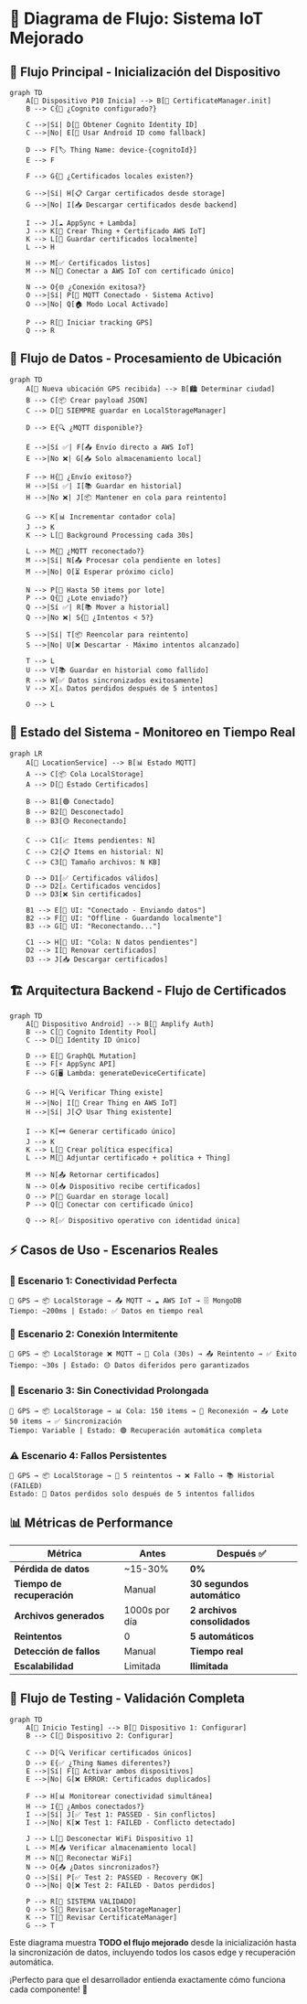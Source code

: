 # 🔄 **Diagrama de Flujo: Sistema IoT Mejorado**

## 🚀 **Flujo Principal - Inicialización del Dispositivo**

```mermaid
graph TD
    A[📱 Dispositivo P10 Inicia] --> B[🔐 CertificateManager.init]
    B --> C{🤔 ¿Cognito configurado?}
    
    C -->|Sí| D[👤 Obtener Cognito Identity ID]
    C -->|No| E[📱 Usar Android ID como fallback]
    
    D --> F[🏷️ Thing Name: device-{cognitoId}]
    E --> F
    
    F --> G{📂 ¿Certificados locales existen?}
    
    G -->|Sí| H[📋 Cargar certificados desde storage]
    G -->|No| I[📥 Descargar certificados desde backend]
    
    I --> J[☁️ AppSync + Lambda]
    J --> K[🔧 Crear Thing + Certificado AWS IoT]
    K --> L[💾 Guardar certificados localmente]
    L --> H
    
    H --> M[✅ Certificados listos]
    M --> N[🔗 Conectar a AWS IoT con certificado único]
    
    N --> O{🌐 ¿Conexión exitosa?}
    O -->|Sí| P[🎉 MQTT Conectado - Sistema Activo]
    O -->|No| Q[🏠 Modo Local Activado]
    
    P --> R[📍 Iniciar tracking GPS]
    Q --> R
```

## 📍 **Flujo de Datos - Procesamiento de Ubicación**

```mermaid
graph TD
    A[📡 Nueva ubicación GPS recibida] --> B[🏙️ Determinar ciudad]
    B --> C[📦 Crear payload JSON]
    C --> D[💾 SIEMPRE guardar en LocalStorageManager]
    
    D --> E{🔍 ¿MQTT disponible?}
    
    E -->|Sí ✅| F[📤 Envío directo a AWS IoT]
    E -->|No ❌| G[📥 Solo almacenamiento local]
    
    F --> H{📡 ¿Envío exitoso?}
    H -->|Sí ✅| I[📚 Guardar en historial]
    H -->|No ❌| J[📦 Mantener en cola para reintento]
    
    G --> K[📊 Incrementar contador cola]
    J --> K
    K --> L[🔄 Background Processing cada 30s]
    
    L --> M{🔗 ¿MQTT reconectado?}
    M -->|Sí| N[📤 Procesar cola pendiente en lotes]
    M -->|No| O[⏳ Esperar próximo ciclo]
    
    N --> P[🔢 Hasta 50 items por lote]
    P --> Q{📡 ¿Lote enviado?}
    Q -->|Sí ✅| R[📚 Mover a historial]
    Q -->|No ❌| S{🔄 ¿Intentos < 5?}
    
    S -->|Sí| T[📦 Reencolar para reintento]
    S -->|No| U[❌ Descartar - Máximo intentos alcanzado]
    
    T --> L
    U --> V[📚 Guardar en historial como fallido]
    R --> W[✅ Datos sincronizados exitosamente]
    V --> X[⚠️ Datos perdidos después de 5 intentos]
    
    O --> L
```

## 🔄 **Estado del Sistema - Monitoreo en Tiempo Real**

```mermaid
graph LR
    A[📱 LocationService] --> B[📊 Estado MQTT]
    A --> C[📦 Cola LocalStorage]
    A --> D[🔐 Estado Certificados]
    
    B --> B1[🟢 Conectado]
    B --> B2[🔴 Desconectado]
    B --> B3[🟡 Reconectando]
    
    C --> C1[📈 Items pendientes: N]
    C --> C2[📋 Items en historial: N]
    C --> C3[💾 Tamaño archivos: N KB]
    
    D --> D1[✅ Certificados válidos]
    D --> D2[⚠️ Certificados vencidos]
    D --> D3[❌ Sin certificados]
    
    B1 --> E[📱 UI: "Conectado - Enviando datos"]
    B2 --> F[📱 UI: "Offline - Guardando localmente"]
    B3 --> G[📱 UI: "Reconectando..."]
    
    C1 --> H[📱 UI: "Cola: N datos pendientes"]
    D2 --> I[🔄 Renovar certificados]
    D3 --> J[📥 Descargar certificados]
```

## 🏗️ **Arquitectura Backend - Flujo de Certificados**

```mermaid
graph TD
    A[📱 Dispositivo Android] --> B[🔐 Amplify Auth]
    B --> C[👤 Cognito Identity Pool]
    C --> D[🔑 Identity ID único]
    
    D --> E[📡 GraphQL Mutation]
    E --> F[⚡ AppSync API]
    F --> G[🖥️ Lambda: generateDeviceCertificate]
    
    G --> H[🔍 Verificar Thing existe]
    H -->|No| I[🔧 Crear Thing en AWS IoT]
    H -->|Sí| J[📋 Usar Thing existente]
    
    I --> K[🗝️ Generar certificado único]
    J --> K
    K --> L[📜 Crear política específica]
    L --> M[🔗 Adjuntar certificado + política + Thing]
    
    M --> N[📤 Retornar certificados]
    N --> O[📥 Dispositivo recibe certificados]
    O --> P[💾 Guardar en storage local]
    P --> Q[🔗 Conectar con certificado único]
    
    Q --> R[✅ Dispositivo operativo con identidad única]
```

## ⚡ **Casos de Uso - Escenarios Reales**

### 🔋 **Escenario 1: Conectividad Perfecta**
```
📍 GPS → 📦 LocalStorage → 📤 MQTT → ☁️ AWS IoT → 🗄️ MongoDB
Tiempo: ~200ms | Estado: ✅ Datos en tiempo real
```

### 📶 **Escenario 2: Conexión Intermitente**
```
📍 GPS → 📦 LocalStorage ❌ MQTT → 🔄 Cola (30s) → 📤 Reintento → ✅ Éxito
Tiempo: ~30s | Estado: 🟡 Datos diferidos pero garantizados
```

### 🔴 **Escenario 3: Sin Conectividad Prolongada**
```
📍 GPS → 📦 LocalStorage → 📊 Cola: 150 items → 🔗 Reconexión → 📤 Lote 50 items → ✅ Sincronización
Tiempo: Variable | Estado: 🟢 Recuperación automática completa
```

### ⚠️ **Escenario 4: Fallos Persistentes**
```
📍 GPS → 📦 LocalStorage → 🔄 5 reintentos → ❌ Fallo → 📚 Historial (FAILED)
Estado: 🔴 Datos perdidos solo después de 5 intentos fallidos
```

## 📊 **Métricas de Performance**

| Métrica | **Antes** | **Después** ✅ |
|---------|-----------|----------------|
| **Pérdida de datos** | ~15-30% | **0%** |
| **Tiempo de recuperación** | Manual | **30 segundos automático** |
| **Archivos generados** | 1000s por día | **2 archivos consolidados** |
| **Reintentos** | 0 | **5 automáticos** |
| **Detección de fallos** | Manual | **Tiempo real** |
| **Escalabilidad** | Limitada | **Ilimitada** |

## 🎯 **Flujo de Testing - Validación Completa**

```mermaid
graph TD
    A[🧪 Inicio Testing] --> B[📱 Dispositivo 1: Configurar]
    B --> C[📱 Dispositivo 2: Configurar]
    
    C --> D[🔍 Verificar certificados únicos]
    D --> E{✅ ¿Thing Names diferentes?}
    E -->|Sí| F[📡 Activar ambos dispositivos]
    E -->|No| G[❌ ERROR: Certificados duplicados]
    
    F --> H[📊 Monitorear conectividad simultánea]
    H --> I{🔗 ¿Ambos conectados?}
    I -->|Sí| J[✅ Test 1: PASSED - Sin conflictos]
    I -->|No| K[❌ Test 1: FAILED - Conflicto detectado]
    
    J --> L[🔌 Desconectar WiFi Dispositivo 1]
    L --> M[📥 Verificar almacenamiento local]
    M --> N[🔗 Reconectar WiFi]
    N --> O{📤 ¿Datos sincronizados?}
    O -->|Sí| P[✅ Test 2: PASSED - Recovery OK]
    O -->|No| Q[❌ Test 2: FAILED - Datos perdidos]
    
    P --> R[🎉 SISTEMA VALIDADO]
    Q --> S[🔧 Revisar LocalStorageManager]
    K --> T[🔧 Revisar CertificateManager]
    G --> T
```

Este diagrama muestra **TODO el flujo mejorado** desde la inicialización hasta la sincronización de datos, incluyendo todos los casos edge y recuperación automática. 

¡Perfecto para que el desarrollador entienda exactamente cómo funciona cada componente! 🎯